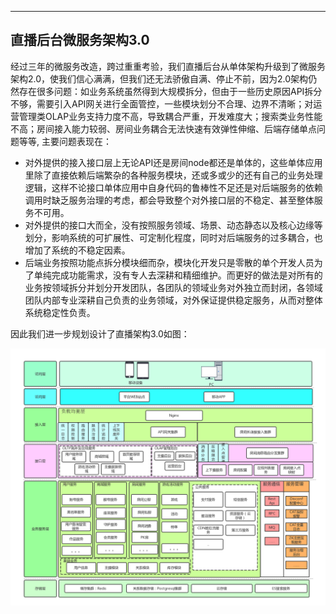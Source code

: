 ---
## 直播后台微服务架构3.0

经过三年的微服务改造，跨过重重考验，我们直播后台从单体架构升级到了微服务架构2.0，使我们信心满满，但我们还无法骄傲自满、停止不前，因为2.0架构仍然存在很多问题：如业务系统虽然得到大规模拆分，但由于一些历史原因API拆分不够，需要引入API网关进行全面管控，一些模块划分不合理、边界不清晰；对运营管理类OLAP业务支持力度不高，导致耦合严重，开发难度大；搜索类业务性能不高；房间接入能力较弱、房间业务耦合无法快速有效弹性伸缩、后端存储单点问题等等, 主要问题表现在：

- 对外提供的接入接口层上无论API还是房间node都还是单体的，这些单体应用里除了直接依赖后端繁杂的各种服务模块，还或多或少的还有自己的业务处理逻辑，这样不论接口单体应用中自身代码的鲁棒性不足还是对后端服务的依赖调用时缺乏服务治理的考虑，都会导致整个对外接口层的不稳定、甚至整体服务不可用。
- 对外提供的接口大而全，没有按照服务领域、场景、动态静态以及核心边缘等划分，影响系统的可扩展性、可定制化程度，同时对后端服务的过多耦合，也增加了系统的不稳定因素。
- 后端业务按照功能点拆分模块细而杂，模块化开发只是零散的单个开发人员为了单纯完成功能需求，没有专人去深耕和精细维护。而更好的做法是对所有的业务按领域拆分并划分开发团队，各团队的领域业务对外独立而封闭，各领域团队内部专业深耕自己负责的业务领域，对外保证提供稳定服务，从而对整体系统稳定性负责。


因此我们进一步规划设计了直播架构3.0如图：

![](/assets/直播平台后台架构3.0.png)
